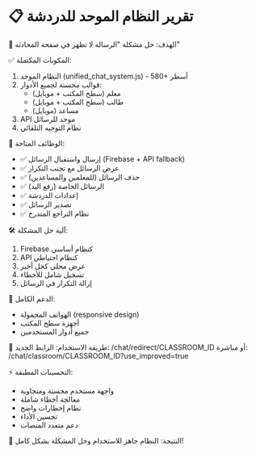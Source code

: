 📋 تقرير النظام الموحد للدردشة
=====================================

🎯 الهدف: حل مشكلة "الرساله لا تظهر في صفحة المحادثه"

✅ المكونات المكتملة:
1. النظام الموحد (unified_chat_system.js) - 580+ أسطر
2. قوالب محسنة لجميع الأدوار:
   - معلم (سطح المكتب + موبايل)
   - طالب (سطح المكتب + موبايل)  
   - مساعد (موبايل)
3. API موحد للرسائل
4. نظام التوجيه التلقائي

🔧 الوظائف المتاحة:
- ✅ إرسال واستقبال الرسائل (Firebase + API fallback)
- ✅ عرض الرسائل مع تجنب التكرار
- ✅ حذف الرسائل (للمعلمين والمساعدين)
- ✅ الرسائل الخاصة (رفع اليد)
- ✅ إعدادات الدردشة
- ✅ تصدير الرسائل
- ✅ نظام التراجع المتدرج

🛠️ آلية حل المشكلة:
1. Firebase كنظام أساسي
2. API كنظام احتياطي  
3. عرض محلي كحل أخير
4. تسجيل شامل للأخطاء
5. إزالة التكرار في الرسائل

📱 الدعم الكامل:
- الهواتف المحمولة (responsive design)
- أجهزة سطح المكتب
- جميع أدوار المستخدمين

🚀 طريقة الاستخدام:
الرابط الجديد: /chat/redirect/CLASSROOM_ID
أو مباشرة: /chat/classroom/CLASSROOM_ID?use_improved=true

⚡ التحسينات المطبقة:
- واجهة مستخدم محسنة ومتجاوبة
- معالجة أخطاء شاملة
- نظام إخطارات واضح
- تحسين الأداء
- دعم متعدد المنصات

🎉 النتيجة: النظام جاهز للاستخدام وحل المشكلة بشكل كامل!

